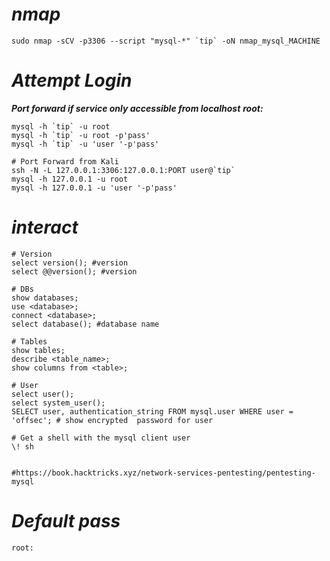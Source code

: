 # ***nmap***
```shell
sudo nmap -sCV -p3306 --script "mysql-*" `tip` -oN nmap_mysql_MACHINE
```
# ***Attempt Login***
***Port forward if service only accessible from localhost***
***root:***
```shell
mysql -h `tip` -u root
mysql -h `tip` -u root -p'pass'
mysql -h `tip` -u 'user '-p'pass'
```

```shell
# Port Forward from Kali
ssh -N -L 127.0.0.1:3306:127.0.0.1:PORT user@`tip`
mysql -h 127.0.0.1 -u root
mysql -h 127.0.0.1 -u 'user '-p'pass'
```
# ***interact***
```shell
# Version
select version(); #version
select @@version(); #version

# DBs
show databases;
use <database>;
connect <database>;
select database(); #database name

# Tables
show tables;
describe <table_name>;
show columns from <table>;

# User
select user();
select system_user();
SELECT user, authentication_string FROM mysql.user WHERE user = 'offsec'; # show encrypted  password for user

# Get a shell with the mysql client user
\! sh


#https://book.hacktricks.xyz/network-services-pentesting/pentesting-mysql
```

# *Default pass*
```
root:
```